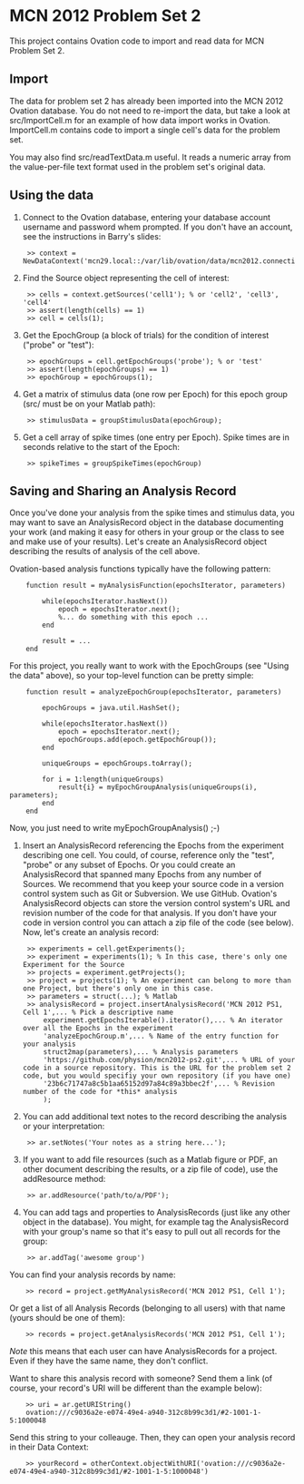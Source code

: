MCN 2012 Problem Set 2
======================

This project contains Ovation code to import and read data for MCN Problem Set 2.


Import
------

The data for problem set 2 has already been imported into the MCN 2012 Ovation database. You do not need to re-import the data, but take a look at src/ImportCell.m for an example of how data import works in Ovation. ImportCell.m contains code to import a single cell's data for the problem set. 

You may also find src/readTextData.m useful. It reads a numeric array from the value-per-file text format used in the problem set's original data.


Using the data
--------------

1. Connect to the Ovation database, entering your database account username and password whem prompted. If you don't have an account, see the instructions in Barry's slides:

		>> context = NewDataContext('mcn29.local::/var/lib/ovation/data/mcn2012.connection');

1. Find the Source object representing the cell of interest:

		>> cells = context.getSources('cell1'); % or 'cell2', 'cell3', 'cell4'
		>> assert(length(cells) == 1)
		>> cell = cells(1);

1. Get the EpochGroup (a block of trials) for the condition of interest ("probe" or "test"):

		>> epochGroups = cell.getEpochGroups('probe'); % or 'test'
		>> assert(length(epochGroups) == 1)
		>> epochGroup = epochGroups(1);

1. Get a matrix of stimulus data (one row per Epoch) for this epoch group (src/ must be on your Matlab path):

		>> stimulusData = groupStimulusData(epochGroup);

1. Get a cell array of spike times (one entry per Epoch). Spike times are in seconds relative to the start of the Epoch:

		>> spikeTimes = groupSpikeTimes(epochGroup)


Saving and Sharing an Analysis Record
-------------------------------------

Once you've done your analysis from the spike times and stimulus data, you may want to save an AnalysisRecord object in the database documenting your work (and making it easy for others in your group or the class to see and make use of your results). Let's create an AnalysisRecord object describing the results of analysis of the cell above.

Ovation-based analysis functions typically have the following pattern:

		function result = myAnalysisFunction(epochsIterator, parameters)

			while(epochsIterator.hasNext())
				epoch = epochsIterator.next();
				%... do something with this epoch ...
			end

			result = ...
		end


For this project, you really want to work with the EpochGroups (see "Using the data" above), so your top-level function can be pretty simple:

		function result = analyzeEpochGroup(epochsIterator, parameters)

			epochGroups = java.util.HashSet();

			while(epochsIterator.hasNext())
				epoch = epochsIterator.next();
				epochGroups.add(epoch.getEpochGroup());
			end

			uniqueGroups = epochGroups.toArray();

			for i = 1:length(uniqueGroups)
				result{i} = myEpochGroupAnalysis(uniqueGroups(i), parameters);
			end
		end

Now, you just need to write myEpochGroupAnalysis() ;-)

1. Insert an AnalysisRecord referencing the Epochs from the experiment describing one cell. You could, of course, reference only the "test", "probe" or any subset of Epochs. Or you could create an AnalysisRecord that spanned many Epochs from any number of Sources. We recommend that you keep your source code in a version control system such as Git or Subversion. We use GitHub. Ovation's AnalysisRecord objects can store the version control system's URL and revision number of the code for that analysis. If you don't have your code in version control you can attach a zip file of the code (see below). Now, let's create an analysis record:

		>> experiments = cell.getExperiments();
		>> experiment = experiments(1); % In this case, there's only one Experiment for the Source
		>> projects = experiment.getProjects();
		>> project = projects(1); % An experiment can belong to more than one Project, but there's only one in this case.
		>> parameters = struct(...); % Matlab 
		>> analysisRecord = project.insertAnalysisRecord('MCN 2012 PS1, Cell 1',... % Pick a descriptive name
			experiment.getEpochsIterable().iterator(),... % An iterator over all the Epochs in the experiment
			'analyzeEpochGroup.m',... % Name of the entry function for your analysis
			struct2map(parameters),... % Analysis parameters
			'https://github.com/physion/mcn2012-ps2.git',... % URL of your code in a source repository. This is the URL for the problem set 2 code, but you would specifiy your own repository (if you have one)
			'23b6c71747a8c5b1aa65152d97a84c89a3bbec2f',... % Revision number of the code for *this* analysis
			);

2. You can add additional text notes to the record describing the analysis or your interpretation:

		>> ar.setNotes('Your notes as a string here...');

3. If you want to add file resources (such as a Matlab figure or PDF, an other document describing the results, or a zip file of code), use the addResource method:

		>> ar.addResource('path/to/a/PDF');

4. You can add tags and properties to AnalysisRecords (just like any other object in the database). You might, for example tag the AnalysisRecord with your group's name so that it's easy to pull out all records for the group:

		>> ar.addTag('awesome group')


You can find your analysis records by name:

		>> record = project.getMyAnalysisRecord('MCN 2012 PS1, Cell 1');

Or get a list of all Analysis Records (belonging to all users) with that name (yours should be one of them):

		>> records = project.getAnalysisRecords('MCN 2012 PS1, Cell 1');

*Note* this means that each user can have AnalysisRecords for a project. Even if they have the same name, they don't conflict.

Want to share this analysis record with someone? Send them a link (of course, your record's URI will be different than the example below):

		>> uri = ar.getURIString()
		ovation:///c9036a2e-e074-49e4-a940-312c8b99c3d1/#2-1001-1-5:1000048

Send this string to your colleauge. Then, they can open your analysis record in their Data Context:

		>> yourRecord = otherContext.objectWithURI('ovation:///c9036a2e-e074-49e4-a940-312c8b99c3d1/#2-1001-1-5:1000048')